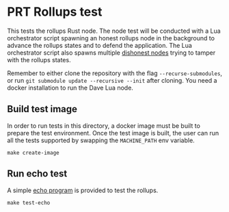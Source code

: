 # PRT Rollups test

This tests the rollups Rust node.
The node test will be conducted with a Lua orchestrator script spawning an honest rollups node in the background to advance the rollups states and to defend the application.
The Lua orchestrator script also spawns multiple [dishonest nodes](../compute/README.md) trying to tamper with the rollups states.

Remember to either clone the repository with the flag `--recurse-submodules`, or run `git submodule update --recursive --init` after cloning.
You need a docker installation to run the Dave Lua node.

## Build test image

In order to run tests in this directory, a docker image must be built to prepare the test environment.
Once the test image is built, the user can run all the tests supported by swapping the `MACHINE_PATH` env variable.

```
make create-image
```

## Run echo test

A simple [echo program](./program/echo/) is provided to test the rollups.

```
make test-echo
```
